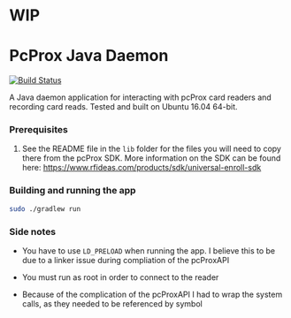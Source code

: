 # **WIP**
# PcProx Java Daemon
[![Build Status](https://travis-ci.org/wsharp07/pcprox-java-daemon.svg?branch=master)](https://travis-ci.org/wsharp07/pcprox-java-daemon)

A Java daemon application for interacting with pcProx card readers and recording card reads. Tested and built on Ubuntu 16.04 64-bit.

### Prerequisites

1. See the README file in the `lib` folder for the files you will need to copy there from the pcProx SDK. More information on the SDK can be found here: https://www.rfideas.com/products/sdk/universal-enroll-sdk

### Building and running the app

```bash
sudo ./gradlew run
```

### Side notes

* You have to use `LD_PRELOAD` when running the app. I believe this to be due to a linker issue during compliation of the pcProxAPI

* You must run as root in order to connect to the reader

* Because of the complication of the pcProxAPI I had to wrap the system calls, as they needed to be referenced by symbol

